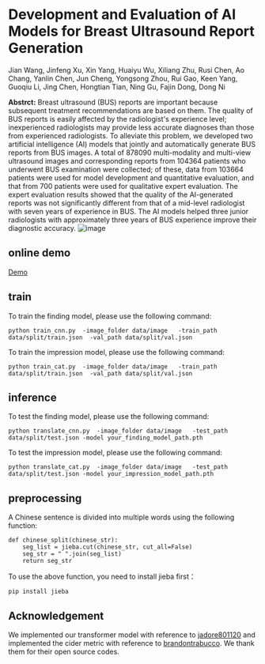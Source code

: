 # Development and Evaluation of AI Models for Breast Ultrasound Report Generation

Jian Wang,
Jinfeng Xu,
Xin Yang,
Huaiyu Wu,
Xiliang Zhu,
Rusi Chen,
Ao Chang,
Yanlin Chen,
Jun Cheng,
Yongsong Zhou,
Rui Gao,
Keen Yang,
Guoqiu Li,
Jing Chen,
Hongtian Tian,
Ning Gu,
Fajin Dong,
Dong Ni

**Abstrct:** Breast ultrasound (BUS) reports are important because subsequent treatment recommendations are based on them. The quality of BUS reports is easily affected by the radiologist's experience level; inexperienced radiologists may provide less accurate diagnoses than those from experienced radiologists. To alleviate this problem, we developed two artificial intelligence (AI) models that jointly and automatically generate BUS reports from BUS images. A total of 878090 multi-modality and multi-view ultrasound images and corresponding reports from 104364 patients who underwent BUS examination were collected; of these, data from 103664 patients were used for model development and quantitative evaluation, and that from 700 patients were used for qualitative expert evaluation. The expert evaluation results showed that the quality of the AI-generated reports was not significantly different from that of a mid-level radiologist with seven years of experience in BUS. The AI models helped three junior radiologists with approximately three years of BUS experience improve their diagnostic accuracy.
![image](https://github.com/TIanCat/Breast_US_Report_Generation/blob/main/figure/framework_1.png)

## online demo
[Demo](http://192.168.80.123:5000/)


## train
To train the finding model, please use the following command:
```
python train_cnn.py  -image_folder data/image   -train_path  data/split/train.json  -val_path data/split/val.json
```

To train the impression model, please use the following command:
```
python train_cat.py  -image_folder data/image   -train_path  data/split/train.json  -val_path data/split/val.json
```

## inference
To test the finding model, please use the following command:
```
python translate_cnn.py  -image_folder data/image   -test_path  data/split/test.json -model your_finding_model_path.pth
```

To test the impression model, please use the following command:
```
python translate_cat.py  -image_folder data/image   -test_path  data/split/test.json -model your_impression_model_path.pth
```

## preprocessing
A Chinese sentence is divided into multiple words using the following function:
```
def chinese_split(chinese_str):
    seg_list = jieba.cut(chinese_str, cut_all=False)
    seg_str = " ".join(seg_list)
    return seg_str
```
To use the above function, you need to install jieba first：
```
pip install jieba
```
## Acknowledgement
We implemented our transformer model with reference to [jadore801120](https://github.com/jadore801120/attention-is-all-you-need-pytorch/tree/master) and implemented the cider metric with reference to [brandontrabucco](https://github.com/brandontrabucco/cider). We thank them for their open source codes.
